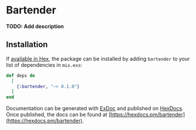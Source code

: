 # Bartender

**TODO: Add description**

## Installation

If [available in Hex](https://hex.pm/docs/publish), the package can be installed
by adding `bartender` to your list of dependencies in `mix.exs`:

```elixir
def deps do
  [
    {:bartender, "~> 0.1.0"}
  ]
end
```

Documentation can be generated with [ExDoc](https://github.com/elixir-lang/ex_doc)
and published on [HexDocs](https://hexdocs.pm). Once published, the docs can
be found at [https://hexdocs.pm/bartender](https://hexdocs.pm/bartender).

